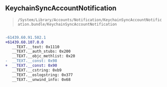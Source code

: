 ## KeychainSyncAccountNotification

> `/System/Library/Accounts/Notification/KeychainSyncAccountNotification.bundle/KeychainSyncAccountNotification`

```diff

-61439.60.91.502.1
+61439.60.107.0.0
   __TEXT.__text: 0x1110
   __TEXT.__auth_stubs: 0x200
   __TEXT.__objc_methlist: 0x20
-  __TEXT.__const: 0x98
+  __TEXT.__const: 0x90
   __TEXT.__cstring: 0xb9
   __TEXT.__oslogstring: 0x377
   __TEXT.__unwind_info: 0x68

```
